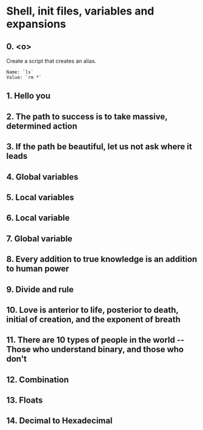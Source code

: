 # Shell, init files, variables and expansions

## 0. \<o>
Create a script that creates an alias.

    Name: `ls`
    Value: `rm *`

## 1. Hello you
## 2. The path to success is to take massive, determined action
## 3. If the path be beautiful, let us not ask where it leads
## 4. Global variables
## 5. Local variables
## 6. Local variable
## 7. Global variable
## 8. Every addition to true knowledge is an addition to human power
## 9. Divide and rule
## 10. Love is anterior to life, posterior to death, initial of creation, and the exponent of breath
## 11. There are 10 types of people in the world -- Those who understand binary, and those who don't
## 12. Combination
## 13. Floats
## 14. Decimal to Hexadecimal
